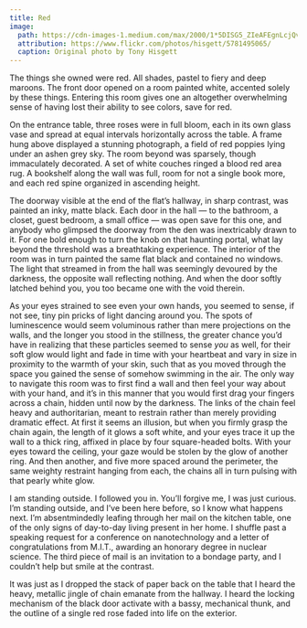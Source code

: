 ```yaml
---
title: Red
image:
  path: https://cdn-images-1.medium.com/max/2000/1*5DISG5_ZIeAFEgnLcjQvQA.png
  attribution: https://www.flickr.com/photos/hisgett/5781495065/
  caption: Original photo by Tony Hisgett
---
```


The things she owned were red. All shades, pastel to fiery and deep maroons. The
front door opened on a room painted white, accented solely by these things.
Entering this room gives one an altogether overwhelming sense of having lost
their ability to see colors, save for red.

On the entrance table, three roses were in full bloom, each in its own glass
vase and spread at equal intervals horizontally across the table. A frame hung
above displayed a stunning photograph, a field of red poppies lying under an
ashen grey sky. The room beyond was sparsely, though immaculately decorated. A
set of white couches ringed a blood red area rug. A bookshelf along the wall was
full, room for not a single book more, and each red spine organized in ascending
height.

The doorway visible at the end of the flat’s hallway, in sharp contrast, was
painted an inky, matte black. Each door in the hall — to the bathroom, a closet,
guest bedroom, a small office — was open save for this one, and anybody who
glimpsed the doorway from the den was inextricably drawn to it. For one bold
enough to turn the knob on that haunting portal, what lay beyond the threshold
was a breathtaking experience. The interior of the room was in turn painted the
same flat black and contained no windows. The light that streamed in from the
hall was seemingly devoured by the darkness, the opposite wall reflecting
nothing. And when the door softly latched behind you, you too became one with
the void therein.

As your eyes strained to see even your own hands, you seemed to sense, if not
see, tiny pin pricks of light dancing around you. The spots of luminescence
would seem voluminous rather than mere projections on the walls, and the longer
you stood in the stillness, the greater chance you’d have in realizing that
these particles seemed to sense *you* as well, for their soft glow would light
and fade in time with your heartbeat and vary in size in proximity to the warmth
of your skin, such that as you moved through the space you gained the sense of
somehow swimming in the air. The only way to navigate this room was to first
find a wall and then feel your way about with your hand, and it’s in this manner
that you would first drag your fingers across a chain, hidden until now by the
darkness. The links of the chain feel heavy and authoritarian, meant to restrain
rather than merely providing dramatic effect. At first it seems an illusion, but
when you firmly grasp the chain again, the length of it glows a soft white, and
your eyes trace it up the wall to a thick ring, affixed in place by four
square-headed bolts. With your eyes toward the ceiling, your gaze would be
stolen by the glow of another ring. And then another, and five more spaced
around the perimeter, the same weighty restraint hanging from each, the chains
all in turn pulsing with that pearly white glow.

I am standing outside. I followed you in. You’ll forgive me, I was just curious.
I’m standing outside, and I’ve been here before, so I know what happens next.
I’m absentmindedly leafing through her mail on the kitchen table, one of the
only signs of day-to-day living present in her home. I shuffle past a speaking
request for a conference on nanotechnology and a letter of congratulations from
M.I.T., awarding an honorary degree in nuclear science. The third piece of mail
is an invitation to a bondage party, and I couldn’t help but smile at the
contrast.

It was just as I dropped the stack of paper back on the table that I heard the
heavy, metallic jingle of chain emanate from the hallway. I heard the locking
mechanism of the black door activate with a bassy, mechanical thunk, and the
outline of a single red rose faded into life on the exterior.
